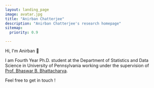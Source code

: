 ```yaml
---
layout: landing_page
image: avatar.jpg
title: "Anirban Chatterjee"
description: "Anirban Chatterjee's research homepage"
sitemap:
  priority: 0.9

---
```


Hi, I'm Anirban 👋

I am Fourth Year Ph.D. student at the Department of Statistics and Data Science in University of Pennsylvania working under the supervision of [Prof. Bhaswar B. Bhattacharya](http://www-stat.wharton.upenn.edu/~bhaswar/).

Feel free to get in touch !
